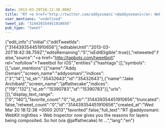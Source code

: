 ```yaml
---
date: 2013-03-20T18:12:38.000Z
title: "RT <a href='http://twitter.com/addyosmani'>@addyosmani</a>: WebKit nightlies &gt; Web Inspector now gives you the reasons for layers being composited. So hot (via <a href='http://twitter.com/jaffathecake'>@jaffathecake</a>) ht ...″"
user_mentions: "undefined"
tweet_id: "314439354451910656"
pub_type: "tweet"
---
```

{"edit_info":{"initial":{"editTweetIds":["314439354451910656"],"editableUntil":"2013-03-20T18:42:38.759Z","editsRemaining":"5","isEditEligible":true}},"retweeted":false,"source":"<a href=\"http://tapbots.com/tweetbot\" rel=\"nofollow\">Tweetbot for iOS</a>","entities":{"hashtags":[],"symbols":[],"user_mentions":[{"name":"Addy Osmani","screen_name":"addyosmani","indices":["3","14"],"id_str":"35432643","id":"35432643"},{"name":"Jake Archibald","screen_name":"jaffathecake","indices":["119","132"],"id_str":"15390783","id":"15390783"}],"urls":[]},"display_text_range":["0","140"],"favorite_count":"0","id_str":"314439354451910656","truncated":false,"retweet_count":"0","id":"314439354451910656","created_at":"Wed Mar 20 18:12:38 +0000 2013","favorited":false,"full_text":"RT @addyosmani: WebKit nightlies &gt; Web Inspector now gives you the reasons for layers being composited. So hot (via @jaffathecake) ht ...","lang":"en"}
